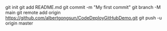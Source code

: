 git init
git add README.md
git commit -m "My first commit"
git branch -M main
git remote add origin https://github.com/albertgongsun/CodeDeployGitHubDemo.git
git push -u origin master